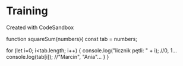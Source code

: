 # Training

Created with CodeSandbox

function squareSum(numbers){
const tab = numbers;

for (let i=0; i<tab.length; i++) {
console.log("licznik pętli: " + i); //0, 1...
console.log(tab[i]); //"Marcin", "Ania"...
}
}
